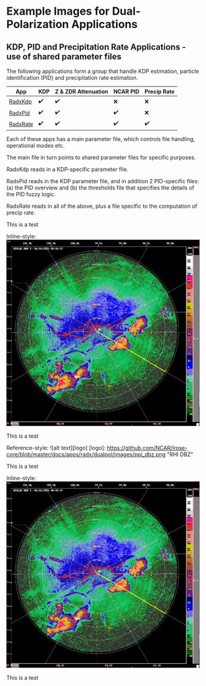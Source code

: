 # Example Images for Dual-Polarization Applications

## KDP, PID and Precipitation Rate Applications - use of shared parameter files

The following applications form a group that handle KDP estimation, particle identification (PID) and precipitation rate estimation.

| App                       | KDP   | Z & ZDR Attenuation | NCAR PID | Precip Rate |
| -------------             | ----- | ------------------- | -------- | ----------- |
| [RadxKdp](./RadxKdp.md)   | :heavy_check_mark: | :heavy_check_mark: | :x:                | :x:                |
| [RadxPid](./RadxPid.md)   | :heavy_check_mark: | :heavy_check_mark: | :heavy_check_mark: | :x:                |
| [RadxRate](./RadxRate.md) | :heavy_check_mark: | :heavy_check_mark: | :heavy_check_mark: | :heavy_check_mark: |

Each of these apps has a main parameter file, which controls file handling, operational modes etc.

The main file in turn points to shared parameter files for specific purposes.

RadxKdp reads in a KDP-specific parameter file.

RadxPid reads in the KDP parameter file, and in addition 2 PID-specific files: (a) the PID overview and (b) the thresholds file that specifies the details of the PID fuzzy logic.

RadxRate reads in all of the above, plus a file specific to the computation of precip rate.

This is a test

Inline-style: 
![alt text](https://github.com/NCAR/lrose-core/blob/master/docs/apps/radx/dualpol/images/ppi_dbz.png "PPI DBZ")

This is a test

Reference-style: 
![alt text][logo]
[logo]: https://github.com/NCAR/lrose-core/blob/master/docs/apps/radx/dualpol/images/ppi_dbz.png "RHI DBZ"

This is a test

Inline-style: 
![alt text](./images/ppi_dbz.png "PPI DBZ")

This is a test
